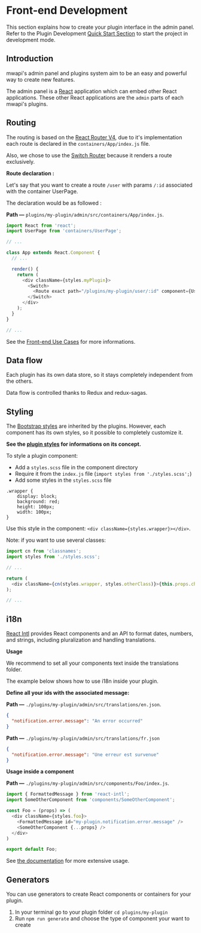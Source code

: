 # Front-end Development

This section explains how to create your plugin interface in the admin panel. Refer to the Plugin Development [Quick Start Section](./quick-start.md) to start the project in development mode.

## Introduction

mwapi's admin panel and plugins system aim to be an easy and powerful way to create new features.

The admin panel is a [React](https://facebook.github.io/react/) application which can embed other React applications. These other React applications are the `admin` parts of each mwapi's plugins.

## Routing

The routing is based on the [React Router V4](https://reacttraining.com/react-router/web/guides/philosophy), due to it's implementation each route is declared in the `containers/App/index.js` file.

Also, we chose to use the [Switch Router](https://reacttraining.com/react-router/web/api/Switch) because it renders a route exclusively.

**Route declaration :**

Let's say that you want to create a route `/user` with params `/:id` associated with the container UserPage.

The declaration would be as followed :

**Path —** `plugins/my-plugin/admin/src/containers/App/index.js`.
```js
import React from 'react';
import UserPage from 'containers/UserPage';

// ...

class App extends React.Component {
  // ...

  render() {
    return (
      <div className={styles.myPlugin}>
        <Switch>
          <Route exact path="/plugins/my-plugin/user/:id" component={UserPage} />
        </Switch>
      </div>
    );
  }
}

// ...
```
See the [Front-end Use Cases](./frontend-use-cases.md#handle-user-navigation) for more informations.

## Data flow

Each plugin has its own data store, so it stays completely independent from the others.

Data flow is controlled thanks to Redux and redux-sagas.

## Styling

The [Bootstrap styles](http://getbootstrap.com/) are inherited by the plugins. However, each component has its own styles, so it possible to completely customize it.

**See the [plugin styles](../concepts/concepts.md#plugin-styles) for informations on its concept.**

To style a plugin component:
 - Add a `styles.scss` file in the component directory
 - Require it from the `index.js` file (`import styles from './styles.scss';`)
 - Add some styles in the `styles.scss` file

```
.wrapper {
    display: block;
    background: red;
    height: 100px;
    width: 100px;
}
```

Use this style in the component: `<div className={styles.wrapper}></div>`.

Note: if you want to use several classes:

```js
import cn from 'classnames';
import styles from './styles.scss';

// ...

return (
  <div className={cn(styles.wrapper, styles.otherClass)}>{this.props.children}</div>
);

// ...

```

## i18n

[React Intl](https://github.com/yahoo/react-intl) provides React components and an API to format dates, numbers, and strings, including pluralization and handling translations.

**Usage**

We recommend to set all your components text inside the translations folder.

The example below shows how to use i18n inside your plugin.

**Define all your ids with the associated message:**

**Path —** `./plugins/my-plugin/admin/src/translations/en.json`.
```json
{
  "notification.error.message": "An error occurred"
}
```

**Path —** `./plugins/my-plugin/admin/src/translations/fr.json`
```json
{
  "notification.error.message": "Une erreur est survenue"
}
```

**Usage inside a component**

**Path —** `./plugins/my-plugin/admin/src/components/Foo/index.js`.
```js
import { FormattedMessage } from 'react-intl';
import SomeOtherComponent from 'components/SomeOtherComponent';

const Foo = (props) => (
  <div className={styles.foo}>
    <FormattedMessage id="my-plugin.notification.error.message" />
    <SomeOtherComponent {...props} />
  </div>
)

export default Foo;
```

See [the documentation](https://github.com/yahoo/react-intl/wiki/Components#formattedmessage) for more extensive usage.

## Generators

You can use generators to create React components or containers for your plugin.

1. In your terminal go to your plugin folder `cd plugins/my-plugin`
2. Run `npm run generate` and choose the type of component your want to create
